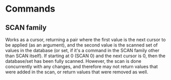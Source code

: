 # Commands

## SCAN family
Works as a cursor, returning a pair where the first value is the next cursor to be applied (as an argument), and the second value is the scanned set of values in the database (or set, if it's a command in the SCAN family other than SCAN itself).
If starting at 0 (SCAN 0) and the next cursor is 0, then the database/set has been fully scanned. However, the scan is done concurrently with any changes, and therefore may not return values that were added in the scan, or return values that were removed as well.
